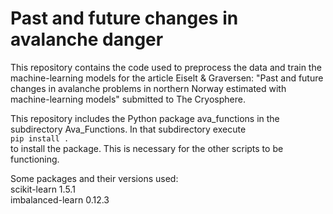 # Past and future changes in avalanche danger
This repository contains the code used to preprocess the data and train the machine-learning models for the article Eiselt & Graversen: "Past and future changes in avalanche problems in northern Norway estimated with machine-learning models" submitted to The Cryosphere.

This repository includes the Python package ava_functions in the subdirectory Ava_Functions. In that subdirectory execute <br>
`pip install .` <br>
to install the package. This is necessary for the other scripts to be functioning.

Some packages and their versions used: <br>
scikit-learn 1.5.1 <br>
imbalanced-learn 0.12.3 <br>
